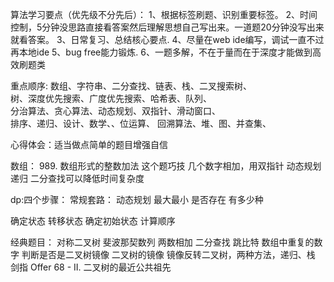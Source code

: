 
算法学习要点（优先级不分先后）：
1、根据标签刷题、识别重要标签。
2、时间控制，5分钟没思路直接看答案然后理解思想自己写出来。一道题20分钟没写出来就看答案。
3、日常复习、总结核心要点.
4、尽量在web ide编写，调试一直不过再本地ide
5、bug free能力锻炼.
6、一题多解，不在于量而在于深度才能做到高效刷题类


重点顺序:
数组、字符串、二分查找、链表、栈、二叉搜索树、   
树、深度优先搜索、广度优先搜索、哈希表、队列、   
分治算法、贪心算法、动态规划、双指针、滑动窗口、  
排序、递归、设计、数学、、位运算、
回溯算法、堆、图、并查集、

心得体会：适当做点简单的题目增强自信

数组：
989. 数组形式的整数加法 这个题巧技
几个数字相加，用双指针
动态规划
递归
二分查找可以降低时间复杂度



dp:四个步骤：
常规套路：
动态规划
最大最小
是否存在
有多少种

确定状态 
转移状态
确定初始状态
计算顺序


经典题目：
对称二叉树
斐波那契数列
两数相加
二分查找
跳比特
数组中重复的数字
判断是否是二叉树镜像
二叉树的镜像
镜像反转二叉树，两种方法，递归、栈
剑指 Offer 68 - II. 二叉树的最近公共祖先